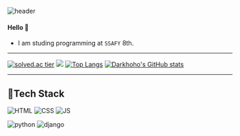 ![header](https://capsule-render.vercel.app/api?type=rounded&color=gradient&height=70&section=header&text=Darkhoho&fontSize=50&animation=scaleIn)

#### Hello 👋 

- I am studing programming at `SSAFY` 8th.

***
[![solved.ac tier](http://mazassumnida.wtf/api/generate_badge?boj=arinos)](https://solved.ac/arinos)
 <img src="http://mazandi.herokuapp.com/api?handle=arinos&theme=warm"/>
[![Top Langs](https://github-readme-stats.vercel.app/api/top-langs/?username=Darkhoho&layout=compact)](https://github.com/Darkhoho/github-readme-stats)
[![Darkhoho's GitHub stats](https://github-readme-stats.vercel.app/api?username=Darkhoho)](https://github.com/Darkhoho/github-readme-stats) 

      
***
## 🍊Tech Stack
 ![HTML](https://img.shields.io/badge/HTML-E34F26?style=flat-square&logo=HTML5&logoColor=white) 
 ![CSS](https://img.shields.io/badge/CSS-1572B6?style=flat-square&logo=CSS3&logoColor=white) 
 ![JS](https://img.shields.io/badge/JavaScript-F7DF1E?style=flat-square&logo=JavaScript&logoColor=white)
 <!-- ![TypeScript](https://img.shields.io/badge/TypeScript-3178C6?style=flat-square&logo=TypeScript&logoColor=white) -->
 ![python](https://img.shields.io/badge/Python-3776AB?style=flat-square&logo=python&logoColor=white)
 ![django](https://img.shields.io/badge/django-092E20?style=flat-square&logo=django&logoColor=white)
 <!-- ![Vue.js](https://img.shields.io/badge/Vue.js-4FC08D?style=flat-square&logo=Vue.js&logoColor=white) -->
 <!-- ![React](https://img.shields.io/badge/React-61DAFB?style=flat-square&logo=React&logoColor=white) -->
   
<!-- *** -->
<!-- ## 🍒Blog -->
<!-- [티스토리(개발 블로그)](https://dalseoin.tistory.com/) 👩‍💻 -->

<!-- *** -->
 <!-- # Darkhoho -->
